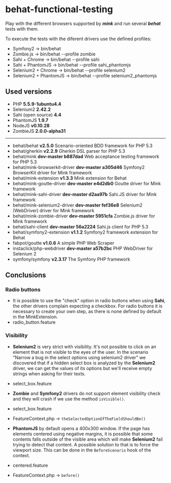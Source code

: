 # behat-functional-testing

Play with the different browsers supported by ***mink*** and run several ***behat*** tests with them.

To execute the tests with the diferent drivers use the defined profiles:

* Symfony2 -> bin/behat
* Zombie.js -> bin/behat --profile zombie
* Sahi + Chrome -> bin/behat --profile sahi
* Sahi + PhantomJS -> bin/behat --profile sahi_phantomjs
* Selenium2 + Chrome -> bin/behat --profile selenium2
* Selenium2 + PhantomJS -> bin/behat --profile selenium2_phantomjs

## Used versions
* PHP **5.5.9-1ubuntu4.4**
* Selenium2 **2.42.2**
* Sahi (open source) **4.4**
* PhantomJS **1.9.7**
* NodeJS **v0.10.28**
* ZombieJS **2.0.0-alpha31**

---
* behat/behat                          **v2.5.0**             Scenario-oriented BDD framework for PHP 5.3
* behat/gherkin                        **v2.2.9**             Gherkin DSL parser for PHP 5.3
* behat/mink                           **dev-master b887dad** Web acceptance testing framework for PHP 5.3
* behat/mink-browserkit-driver         **dev-master a305d46** Symfony2 BrowserKit driver for Mink framework
* behat/mink-extension                 **v1.3.3**             Mink extension for Behat
* behat/mink-goutte-driver             **dev-master e4d2db0** Goutte driver for Mink framework
* behat/mink-sahi-driver               **dev-master d2aa97b** Sahi.JS driver for Mink framework
* behat/mink-selenium2-driver          **dev-master fef36e8** Selenium2 (WebDriver) driver for Mink framework
* behat/mink-zombie-driver             **dev-master 5951cfa** Zombie.js driver for Mink framework
* behat/sahi-client                    **dev-master 56a2224** Sahi.js client for PHP 5.3
* behat/symfony2-extension             **v1.1.2**             Symfony2 framework extension for Behat
* fabpot/goutte                        **v1.0.6**             A simple PHP Web Scraper
* instaclick/php-webdriver             **dev-master a57b2bc** PHP WebDriver for Selenium 2
* symfony/symfony                      **v2.3.17**            The Symfony PHP framework


## Conclusions

### Radio buttons

* It is possible to use the "check" option in radio buttons when using **Sahi**, the other drivers complain expecting a checkbox. For radio buttons it is necessary to create your own step, as there is none defined by default in the MinkExtension.
 * radio_button.feature

### Visibility

* **Selenium2** is very strict with visibility. It's not possible to click on an element that is not visible to the eyes of the user. In the scenario "Narrow a bug in the select options using selenium2 driver" we discovered that if a hidden select box is analyzed by the **Selenium2** driver, we can get the values of its options but we'll receive empty strings when asking for their texts.
 * select_box.feature

* **Zombie** and **Symfony2** drivers do not support element visibility check and they will crash if we use the method ```isVisible()```.
 * select_box.feature
 * FeatureContext.php -> ```theSelectedOptionOfTheFieldShouldBe()```

* **PhantomJS** by default opens a 400x300 window. If the page has elements centered using negative margins, it is possible that some contents falls outside of the visible area which will make **Selenium2** fail trying to detect that content. A possible solution to that is to force the viewport size. This can be done in the ```BeforeScenario``` hook of the context.
 * centered.feature
 * FeatureContext.php -> ```before()```